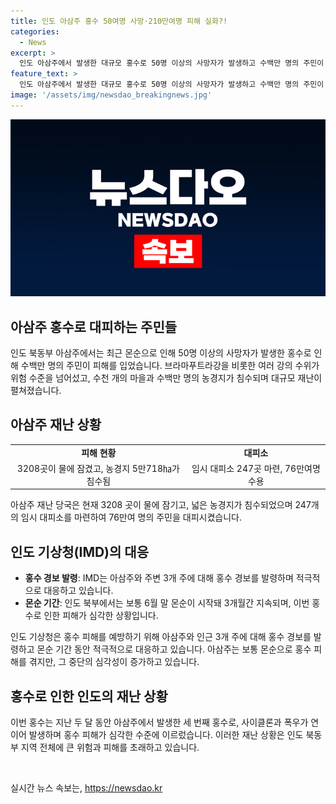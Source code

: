 ```yaml
---
title: 인도 아삼주 홍수 50여명 사망·210만여명 피해 실화?!
categories:
  - News
excerpt: >
  인도 아삼주에서 발생한 대규모 홍수로 50명 이상의 사망자가 발생하고 수백만 명의 주민이 피해를 입고 있다. 브라마푸트라강을 비롯한 여러 강의 수위가 위험 수준을 넘어섰으며, 임시 대피소가 마련되어 주민들에게 지원이 이루어지고 있다. 이번 홍수는 지난 두 달간 발생한 세 번째 홍수로, 지역 매체들은 이번 홍수가 특히 더 심각하다고 전하고 있다. 현지 기상청은 지역에 홍수 경보를 발령한 상황이며, 지난 몇 달간의 몬순으로 인한 홍수 피해가 더욱 가중되고 있다.
feature_text: >
  인도 아삼주에서 발생한 대규모 홍수로 50명 이상의 사망자가 발생하고 수백만 명의 주민이 피해를 입고 있다. 브라마푸트라강을 비롯한 여러 강의 수위가 위험 수준을 넘어섰으며, 임시 대피소가 마련되어 주민들에게 지원이 이루어지고 있다. 이번 홍수는 지난 두 달간 발생한 세 번째 홍수로, 지역 매체들은 이번 홍수가 특히 더 심각하다고 전하고 있다. 현지 기상청은 지역에 홍수 경보를 발령한 상황이며, 지난 몇 달간의 몬순으로 인한 홍수 피해가 더욱 가중되고 있다.
image: '/assets/img/newsdao_breakingnews.jpg'
---
```


<p><img src="/assets/img/newsdao_breakingnews.jpg" alt="pcversion 속보" /></p>

<h2 data-ke-size="size26">아삼주 홍수로 대피하는 주민들</h2>

<p data-ke-size="size16">인도 북동부 아삼주에서는 최근 몬순으로 인해 50명 이상의 사망자가 발생한 홍수로 인해 수백만 명의 주민이 피해를 입었습니다. 브라마푸트라강을 비롯한 여러 강의 수위가 위험 수준을 넘어섰고, 수천 개의 마을과 수백만 명의 농경지가 침수되며 대규모 재난이 펼쳐졌습니다.</p>

<h2 data-ke-size="size26">아삼주 재난 상황</h2>

<table>
    <tbody>
        <tr>
            <td style="text-align: center; height: 17px;"><b>피해 현황</b></td>
            <td style="text-align: center; height: 17px;"><b>대피소</b></td>
        </tr>
        <tr>
            <td style="text-align: center; height: 17px;">3208곳이 물에 잠겼고, 농경지 5만718㏊가 침수됨</td>
            <td style="text-align: center; height: 17px;">임시 대피소 247곳 마련, 76만여명 수용</td>
        </tr>
    </tbody>
</table>

<p data-ke-size="size16">아삼주 재난 당국은 현재 3208 곳이 물에 잠기고, 넓은 농경지가 침수되었으며 247개의 임시 대피소를 마련하여 76만여 명의 주민을 대피시켰습니다.</p>

<h2 data-ke-size="size26">인도 기상청(IMD)의 대응</h2>

<ul>
    <li><b>홍수 경보 발령</b>: IMD는 아삼주와 주변 3개 주에 대해 홍수 경보를 발령하며 적극적으로 대응하고 있습니다.</li>
    <li><b>몬순 기간</b>: 인도 북부에서는 보통 6월 말 몬순이 시작돼 3개월간 지속되며, 이번 홍수로 인한 피해가 심각한 상황입니다.</li>
</ul>

<p data-ke-size="size16">인도 기상청은 홍수 피해를 예방하기 위해 아삼주와 인근 3개 주에 대해 홍수 경보를 발령하고 몬순 기간 동안 적극적으로 대응하고 있습니다. 아삼주는 보통 몬순으로 홍수 피해를 겪지만, 그 중단의 심각성이 증가하고 있습니다.</p>

<h2 data-ke-size="size26">홍수로 인한 인도의 재난 상황</h2>

<p data-ke-size="size16">이번 홍수는 지난 두 달 동안 아삼주에서 발생한 세 번째 홍수로, 사이클론과 폭우가 연이어 발생하며 홍수 피해가 심각한 수준에 이르렀습니다. 이러한 재난 상황은 인도 북동부 지역 전체에 큰 위험과 피해를 초래하고 있습니다.</p>

<p data-ke-size="size16">&nbsp;</p>
실시간 뉴스 속보는, <a href="https://newsdao.kr" rel="dofollow">https://newsdao.kr</a>


